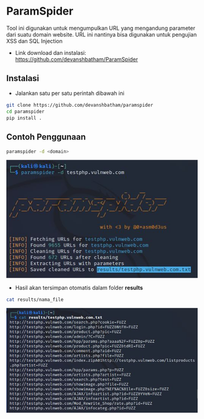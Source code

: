 # ParamSpider
Tool ini digunakan untuk mengumpulkan URL yang mengandung parameter dari suatu domain website. URL ini nantinya bisa digunakan untuk pengujian XSS dan SQL Injection

- Link download dan instalasi: https://github.com/devanshbatham/ParamSpider

## Instalasi
- Jalankan satu per satu perintah dibawah ini
```sh
git clone https://github.com/devanshbatham/paramspider
cd paramspider
pip install .
```

## Contoh Penggunaan
```sh
paramspider -d <domain>
```

![alt text](https://github.com/rahardian-dwi-saputra/bugbounty-tools/blob/main/assets/paramspider/ps%201.JPG)

- Hasil akan tersimpan otomatis dalam folder **results**
```sh
cat results/nama_file
```

![alt text](https://github.com/rahardian-dwi-saputra/bugbounty-tools/blob/main/assets/paramspider/ps%202.JPG)